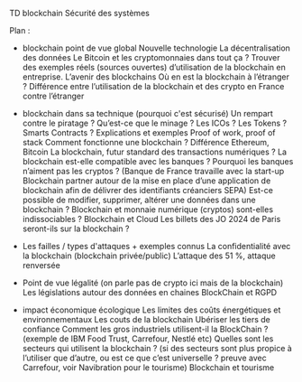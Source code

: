 TD blockchain Sécurité des systèmes

Plan :
- blockchain point de vue global
Nouvelle technologie
La décentralisation des données 
Le Bitcoin et les cryptomonnaies dans tout ça ?
Trouver des exemples réels (sources ouvertes) d’utilisation de la blockchain en entreprise.
L’avenir des blockchains
Où en est la blockchain à l’étranger ? Différence entre l’utilisation de la blockchain et des crypto en France contre l’étranger

- blockchain dans sa technique (pourquoi c'est sécurisé)
Un rempart contre le piratage ?
Qu’est-ce que le minage ? Les ICOs ? Les Tokens ?
Smarts Contracts ? Explications et exemples
Proof of work, proof of stack
Comment fonctionne une blockchain ?
Différence Ethereum, Bitcoin La blockchain, futur standard des transactions numériques ?
La blockchain est-elle compatible avec les banques ? Pourquoi les banques n’aiment pas les cryptos ? (Banque de France travaille avec la start-up Blockchain partner autour de la mise en place d’une application de blockchain afin de délivrer des identifiants créanciers SEPA)
Est-ce possible de modifier, supprimer, altérer une données dans une blockchain ?
Blockchain et monnaie numérique (cryptos) sont-elles indissociables ?
Blockchain et Cloud
Les billets des JO 2024 de Paris seront-ils sur la blockchain ?

- Les failles / types d'attaques + exemples connus
La confidentialité avec la blockchain (blockchain privée/public)
L’attaque des 51 %, attaque renversée


- Point de vue légalité (on parle pas de crypto ici mais de la blockchain)
Les législations autour des données en chaines
BlockChain et RGPD

- impact économique écologique
Les limites des coûts énergétiques et environnementaux
Les couts de la blockchain
Ubériser les tiers de confiance
Comment les gros industriels utilisent-il la BlockChain ? (exemple de IBM Food Trust, Carrefour, Nestlé etc)
Quelles sont les secteurs qui utilisent la blockchain ? (si des secteurs sont plus propice à l’utiliser que d’autre, ou est ce que c’est universelle ? preuve avec Carrefour, voir Navibration pour le tourisme)
Blockchain et tourisme
